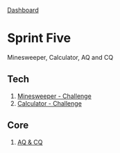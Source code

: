 [Dashboard](../README.md)

# Sprint Five

Minesweeper, Calculator, AQ and CQ

## Tech

1. [Minesweeper - Challenge](js-minesweeper.md)
2. [Calculator - Challenge](js-calculator.md)

## Core 

1. [AQ & CQ](core-aq-cq.md)
